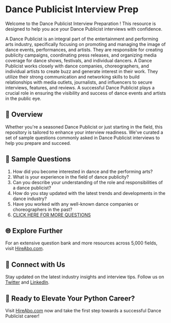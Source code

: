 # Dance Publicist Interview Prep

Welcome to the Dance Publicist Interview Preparation ! This resource is designed to help you ace your Dance Publicist interviews with confidence.

A Dance Publicist is an integral part of the entertainment and performing arts industry, specifically focusing on promoting and managing the image of dance events, performances, and artists. They are responsible for creating publicity campaigns, coordinating press releases, and organizing media coverage for dance shows, festivals, and individual dancers. A Dance Publicist works closely with dance companies, choreographers, and individual artists to create buzz and generate interest in their work. They utilize their strong communication and networking skills to build relationships with media outlets, journalists, and influencers to secure interviews, features, and reviews. A successful Dance Publicist plays a crucial role in ensuring the visibility and success of dance events and artists in the public eye.

## 🚀 Overview

Whether you're a seasoned Dance Publicist or just starting in the field, this repository is tailored to enhance your interview readiness. We've curated a set of sample questions commonly asked in Dance Publicist interviews to help you prepare and succeed.

## 📝 Sample Questions

1. How did you become interested in dance and the performing arts?
2. What is your experience in the field of dance publicity?
3. Can you describe your understanding of the role and responsibilities of a dance publicist?
4. How do you stay updated with the latest trends and developments in the dance industry?
5. Have you worked with any well-known dance companies or choreographers in the past?
6. [CLICK HERE FOR MORE QUESTIONS](https://hireabo.com/job/16_4_19/Dance%20Publicist)

## 🌐 Explore Further

For an extensive question bank and more resources across 5,000 fields, visit [HireAbo.com](https://www.hireabo.com).

## 📱 Connect with Us

Stay updated on the latest industry insights and interview tips. Follow us on [Twitter](https://twitter.com/hireabo) and [LinkedIn](https://www.linkedin.com/in/hire-abo-3609972a8/).

## 🚀 Ready to Elevate Your Python Career?

Visit [HireAbo.com](https://www.hireabo.com) now and take the first step towards a successful Dance Publicist career!